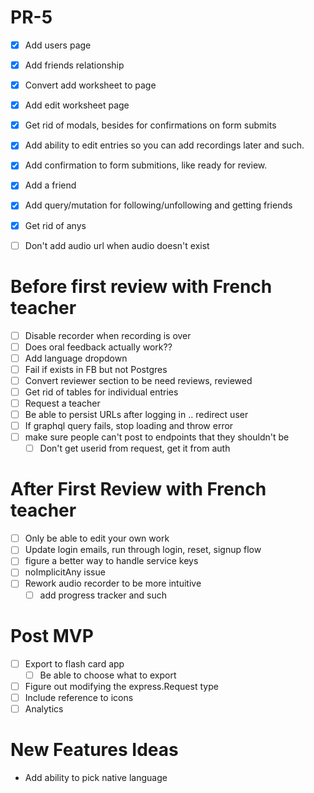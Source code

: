 # PR-5 

- [x] Add users page
- [x] Add friends relationship
- [x] Convert add worksheet to page
- [x] Add edit worksheet page
- [x] Get rid of modals, besides for confirmations on form submits
- [X] Add ability to edit entries so you can add recordings later and such.
- [x] Add confirmation to form submitions, like ready for review.
- [x] Add a friend
- [x] Add query/mutation for following/unfollowing and getting friends
- [x] Get rid of anys

- [ ] Don't add audio url when audio doesn't exist

# Before first review with French teacher
- [ ] Disable recorder when recording is over
- [ ] Does oral feedback actually work??
- [ ] Add language dropdown
- [ ] Fail if exists in FB but not Postgres
- [ ] Convert reviewer section to be need reviews, reviewed
- [ ] Get rid of tables for individual entries
- [ ] Request a teacher
- [ ] Be able to persist URLs after logging in .. redirect user
- [ ] If graphql query fails, stop loading and throw error
- [ ] make sure people can't post to endpoints that they shouldn't be
    - [ ] Don't get userid from request, get it from auth
 # After First Review with French teacher

- [ ] Only be able to edit your own work
- [ ] Update login emails, run through login, reset, signup flow
- [ ] figure a better way to handle service keys
- [ ] noImplicitAny issue
- [ ] Rework audio recorder to be more intuitive
    - [ ] add progress tracker and such
# Post MVP
- [ ] Export to flash card app
    - [ ] Be able to choose what to export
- [ ] Figure out modifying the express.Request type
- [ ] Include reference to icons
- [ ] Analytics
# New Features Ideas

- Add ability to pick native language

